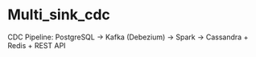 # Multi_sink_cdc
CDC Pipeline: PostgreSQL → Kafka (Debezium) → Spark → Cassandra + Redis + REST API
